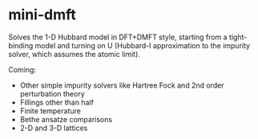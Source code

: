 # mini-dmft
Solves the 1-D Hubbard model in DFT+DMFT style, starting from a tight-binding model and turning on U (Hubbard-I approximation to the impurity solver, which assumes the atomic limit).

Coming:
- Other simple impurity solvers like Hartree Fock and 2nd order perturbation theory
- Fillings other than half
- Finite temperature
- Bethe ansatze comparisons
- 2-D and 3-D lattices
